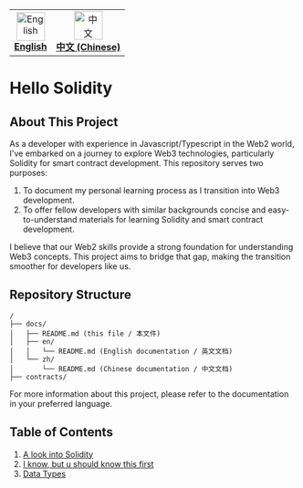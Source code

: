 <table>
  <tr>
    <td align="center"><a href="en/README.md"><img src="https://em-content.zobj.net/thumbs/120/twitter/322/flag-united-kingdom_1f1ec-1f1e7.png" width="50px;" alt="English"/><br /><b>English</b></a></td>
    <td align="center"><a href="zh/README.md"><img src="https://em-content.zobj.net/thumbs/120/twitter/322/flag-china_1f1e8-1f1f3.png" width="50px;" alt="中文"/><br /><b>中文 (Chinese)</b></a></td>
  </tr>
</table>

# Hello Solidity

## About This Project

As a developer with experience in Javascript/Typescript in the Web2 world, I've embarked on a journey to explore Web3 technologies, particularly Solidity for smart contract development. This repository serves two purposes:

1. To document my personal learning process as I transition into Web3 development.
2. To offer fellow developers with similar backgrounds concise and easy-to-understand materials for learning Solidity and smart contract development.

I believe that our Web2 skills provide a strong foundation for understanding Web3 concepts. This project aims to bridge that gap, making the transition smoother for developers like us.


## Repository Structure

```
/
├── docs/
│   ├── README.md (this file / 本文件)
│   ├── en/
│   │   └── README.md (English documentation / 英文文档)
│   └── zh/
│       └── README.md (Chinese documentation / 中文文档)
├── contracts/
```

For more information about this project, please refer to the documentation in your preferred language.


## Table of Contents
1. [A look into Solidity](./en/1-HelloSolidity/README.md)
2. [I know, but u should know this first](./en/2-I-know-but-u-should-know-this/README.md)
3. [Data Types](./en/3-data-types/README.md)
